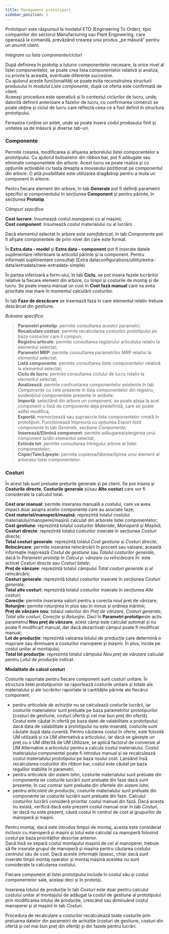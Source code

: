 ```yaml
---
title: Management prototipuri
sidebar_position: 2
---
```


Prototipuri este răspunsul la modelul ETO (Engineering To Order), tipic companiilor din sectorul Manufacturing sau Plant Engineering, care operează la comandă, prevăzând crearea unui produs „pe măsură” pentru un anumit client.

*Integrare cu lista componente/cicluri*

După definirea în prototip a tuturor componentelor necesare, la orice nivel al listei componentelor, se poate crea lista componentelor relativă și analiza, cu privire la aceasta, eventuale diferențe succesive.   
Cu ajutorul aceste funcționalități se poate evita reconstruirea structurii produsului în modulul *Liste componente*, după ce oferta este confirmată de client.  
Aceeași procedura este operativă și în contextul ciclurilor de lucru, unde, datorită definirii anterioare a fazelor de lucru, cu confirmarea comenzii se poate obține și ciclul de lucru care reflectă ceea ce a fost definit în structura prototipului.

Fereastra conține un antet, unde se poate insera codul produsului finit și unitatea sa de măsură și diverse tab-uri.

### Componente

Permite crearea, modificarea și afișarea arborelului listei componentelor a prototipului.
Cu ajutorul butoanelor din ribbon bar, pot fi adăugate sau eliminate componentele din arbore. Acest lucru se poate realiza și cu opțiunile activabile cu tasta dreapta a mouseului poziționat pe componentul din arbore. O altă posibilitate este utilizarea drag&drop pentru a muta un component în arbore.

Pentru fiecare element din arbore, în tab **Generale** pot fi definiți parametrii specifici ai componentului în secțiunea **Component** și pentru părinte, în secțiunea **Prototip**.

*Câmpuri sepcifice* 

**Cost lucrare**: însumează costul manoperei cu al mașinii;  
**Cost component**: însumează costul materialului cu al lucrării.  

Dacă elementul selectat în arbore este *semifabricat*, în tab *Componente* pot fi afișate componentele de prim nivel din care este format.  

În **Extra data - model** și **Extra data - component** pot fi inserate datele suplimentare referitoare la articolul părinte și la component. Pentru informații suplimentare consultați [Extra dataconfigurations/utility/extra-data/extradata/new-extradata-simple).   

În partea inferioară a form-ului, în tab **Ciclu**, se pot insera fazele lucrărilor relative la fiecare element din arbore, cu timpii și costurile de montaj și de lucru. Se poate insera manual un cost în **Cost fază manual** care va avea prioritate mai mare în momentul calculării costurilor.

În tab **Faze de descăcare** se inserează faza în care elementul relativ trebuie descărcat din gestiune.

*Butoane specifice*:

> **Parametri prototip**: permite consultarea acestor parametri;     
> **Recalculare costuri**: permite recalcularea costurilor prototipului pe baza costurilor care îl compun;    
> **Registru articole**: permite consultarea registrului articolului relativ la elementul selectat;    
> **Parametri MRP**: permite consultarea parametrilor MRP relativi la elementul selectat;    
> **Listă componente**: permite consultarea listei componentelor relativă la elementul selectat;    
> **Ciclu de lucru**: permite consultarea ciclului de lucru relativ la elementul selectat;   
> **Analizează**: permite confruntarea componentelor existente în tab *Componente* cu cele prezente în lista componentelor din registru, evidențiind componentele prezente în ambele;        
> **Importă**: selectând din arbore un component, se poate atașa la acel component o listă de componente deja predefinită, care se poate astfel modifica;      
> **Exportă**: memorizează sau suprascrie lista componentelor creată în prototipuri. Funcționează împreună cu opțiunea *Export listă componente* în tab *Generale*, secțiune *Componente*;    
> **Inserează/Elimină component**: permite adăugarea/ștergerea unui component la/din elementul selectat;  
> **Extinde tot**: permite consultarea întregului arbore al listei componentelor;    
> **Copie/Taie/Lipește**: permite copierea/tăierea/lipirea unui element al arborelui listei componentelor.

### Costuri

În acest tab sunt preluate prețurile generale și pe client. Se pot insera și **Costurile directe**, **Costurile generale** și/sau **Alte costuri** care vor fi considerate la calculul total.

**Cost orar manual**: permite inserarea manuală a costului, care va avea impact doar asupra acelor componente care au asociate faze;    
**Cost material/manoperă/mașină**: reprezintă totalul costului materialului/manoperei/mașinii calculat din arborele listei componentelor;      
**Cost gestiune**: reprezintă totalul costurilor *Materiale*, *Manoperă* și *Mașină*;     
**Costuri directe**: reprezintă totalul costurilor inserate în secțiunea *Costuri directe*;    
**Total costuri generale**: reprezintă totalul *Cost gestiune* și *Costuri directe*;    
**Reîncărcare**: permite inserarea reîncărcării în procent sau valoare; această informație majorează *Costul de gestiune* sau *Totalul costurilor generale*, dacă în *Parametri prototip* în *Calcul p. vânzare cu reîncărcare în:* este activat *Costuri directe* sau *Costuri totale*;      
**Preț de vânzare**: reprezintă totalul câmpului *Total costuri generale* și al reîncărcării;     
**Costuri generale**: reprezintă totalul costurilor inserate în secțiunea *Costuri generale*;    
**Total alte costuri**: reprezintă totalul costurilor inserate în secțiunea *Alte costuri*;    
**Corecție**: permite inserarea valorii pentru a corecta noul preț de vânzare;      
**Rotunjire**: permite rotunjirea în plus sau în minus și ordinea mărimii;      
**Preț de vânzare nou**: totalul valorilor din *Preț de vânzare*, *Costuri generale*, *Total alte costuri*, *Corecție* și *Rotunjire*. Dacî în **Parametri prototip**este activ parametrul **Nou preț de vânzare**, acest câmp este calculat automat și nu poate fi modificart manual, dar dacă dezactivați câmpul poate fi modificat manual;        
**Lot de producție**: reprezintă valoarea lotului de producție care determină o majorare sau diminuare a costurilor manoperei și mașinii. În plus, incide pe costul unitar al montajului;    
**Total lot producție**: reprezintă totalul câmpului *Nou preț de vânzare* calculat pentru *Lotul de producție* indicat.

**Modalitate de calcul costuri**

Costurile raportate pentru fiecare component sunt costuri unitare. În structura listei prototipurilor se raportează costurile unitare și totale ale materialului și ale lucrărilor raportate la cantitățile părinte ale fiecărui component. 
- pentru *articolele de achiziție* nu se calculează costurile lucrării, iar costurile materialelor sunt preluate pe baza parametrilor prototipurilor (costuri de gestiune, costuri ofertă și cel mai bun preț din ofertă).  
Costul este căutat în ofertă pe baza datei de valabilitate a prototipului; dacă data de valabilitate a prototipului nu este inserată, costurile sunt căutate după data curentă.
Pentru căutarea costul în oferte, este folosită UM utilizată și ca UM alternativă a articolului, iar dacă se găsește un preț cu o UM diferită de UM Utilizare, se aplică factorul de conversie al UM Alternative a articolului pentru a calcula costul materialului.
Costul materialului componentei poate fi introdus manual și se recalculează costul materialului prototipului pe baza noului cost. Lansând însă recalcularea costurilor din ribbon bar, costul este căutat pe baza regulilor stabilite în parametri.
- pentru *articolele din sistem lohn*, costurile materialului sunt preluate din componente iar costurile lucrării sunt preluate din faze dacă sunt prezente; în caz contrar sunt preluate din ofertele din sistem lohn.  
- pentru *articolele de producție*, costurile materialului sunt preluate din componente iar costurile lucrării sunt preluate din faze.
Calculul costurilor lucrării consideră prioritar costul manual din fază. Dacă acesta nu există, verifică dacă este prezent costul manual orar în tab *Costuri*, iar dacă nu este prezent, căută costul în centrul de cost al grupurilor de manoperă și mașini.

Pentru montaj, dacă este introdus timpul de montaj, acesta este considerat inclusiv cu manoperă și mașini și totul este calculat ca manoperă folosind costul pe baza priorităților descrise anterior.  
Dacă însă se separă costul montajului mașinii de cel al manoperei, trebuie să fie inserate grupul de manoperă și mașina pentru căutarea costului centrului său de cost. Dacă aceste informații lipsesc, chiar dacă sunt inserate timpii montaj operator și montaj mașină acestea nu sunt considerate la calcularea costului.

Fiecare component al listei prototipului include în costul său și costul componentelor sale, același deci și în prototip.  

Inserarea lotului de producție în tab *Costuri* este doar pentru calculul costului unitar al montajului de adăugat la costul de gestiune al prototipului prin modificarea lotului de producție, crescând sau diminuând costul manoperei și al mașinii în tab *Costuri*.

Procedura de recalculare a costurilor recalculează toate costurile prin preluarea datelor din parametrii de achiziție (costuri de gestiune, costuri din ofertă și cel mai bun preț din ofertă) și din fazele pentru lucrări.